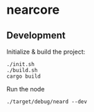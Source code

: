 # nearcore

## Development

Initialize & build the project:

    ./init.sh
    ./build.sh
    cargo build

Run the node

    ./target/debug/neard --dev


